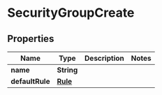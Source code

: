 
# SecurityGroupCreate

## Properties
Name | Type | Description | Notes
------------ | ------------- | ------------- | -------------
**name** | **String** |  | 
**defaultRule** | [**Rule**](Rule.md) |  | 



